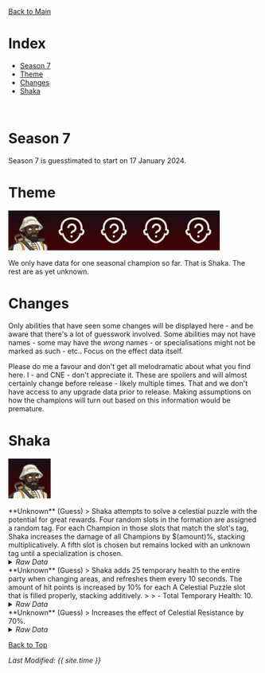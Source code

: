 [Back to Main](index.md)

# Index

* [Season 7](#season-7)
* [Theme](#theme)
* [Changes](#changes)
* [Shaka](#shaka)
<br />

# Season 7

Season 7 is guesstimated to start on 17 January 2024.

# Theme

![Shaka Season Portrait](images/season_7/shaka.png)![Unknown Season Champion Portrait](images/general/unknown_champion.png)![Unknown Season Champion Portrait](images/general/unknown_champion.png)![Unknown Season Champion Portrait](images/general/unknown_champion.png)![Unknown Season Champion Portrait](images/general/unknown_champion.png)

We only have data for one seasonal champion so far. That is Shaka. The rest are as yet unknown.

# Changes

Only abilities that have seen some changes will be displayed here - and be aware that there's a lot of guesswork involved. Some abilities may not have names - some may have the *wrong* names - or specialisations might not be marked as such - etc.. Focus on the effect data itself.

Please do me a favour and don't get all melodramatic about what you find here. I - and CNE - don't appreciate it. These are spoilers and will almost certainly change before release - likely multiple times. That and we don't have access to any upgrade data prior to release. Making assumptions on how the champions will turn out based on this information would be premature.

# Shaka

![Shaka Portrait](images/season_7/shaka.png)

<div markdown="1" class="abilityBorder"><div markdown="1" class="abilityBorderInner">
**Unknown** (Guess)
> Shaka attempts to solve a celestial puzzle with the potential for great rewards. Four random slots in the formation are assigned a random tag. For each Champion in those slots that match the slot's tag, Shaka increases the damage of all Champions by $(amount)%, stacking multiplicatively. A fifth slot is chosen but remains locked with an unknown tag until a specialization is chosen.
<details><summary><em>Raw Data</em></summary>
<p>
<pre>
{
    "effect_keys": [],
    "requirements": "",
    "description": {"desc": "Shaka attempts to solve a celestial puzzle with the potential for great rewards. Four random slots in the formation are assigned a random tag. For each Champion in those slots that match the slot's tag, Shaka increases the damage of all Champions by $(amount)%, stacking multiplicatively. A fifth slot is chosen but remains locked with an unknown tag until a specialization is chosen."},
    "id": 1784,
    "flavour_text": "",
    "graphic_id": 10368,
    "properties": {
        "indexed_effect_properties": true,
        "use_outgoing_description": true,
        "is_formation_ability": true,
        "default_bonus_index": 1,
        "per_effect_index_bonuses": true
    }
}
</pre>
</p>
</details>
</div></div>

<div markdown="1" class="abilityBorder"><div markdown="1" class="abilityBorderInner">
**Unknown** (Guess)
> Shaka adds 25 temporary health to the entire party when changing areas, and refreshes them every 10 seconds. The amount of hit points is increased by 10% for each A Celestial Puzzle slot that is filled properly, stacking additively.
>  
> - Total Temporary Health: 10.
<details><summary><em>Raw Data</em></summary>
<p>
<pre>
{
    "effect_keys": [
        {
            "off_when_benched": true,
            "effect_string": "grant_all_instant_temporary_hp,10",
            "on_trigger": "area_changed",
            "targets": ["all"]
        },
        {
            "off_when_benched": true,
            "effect_string": "grant_all_instant_temporary_hp,10",
            "on_trigger": "on_timer,10",
            "targets": ["all"]
        },
        {
            "amount_updated_listeners": ["slot_changed"],
            "has_effect_key": "shaka_puzzle_match",
            "show_bonus": true,
            "amount_func": "add",
            "stack_func": "per_slot",
            "effect_string": "buff_upgrade,25,13416,0"
        },
        {
            "effect_string": "do_nothing,10",
            "comment": "This effect key is just so we have a base amount for the description. Things that buff celestial resistance should also buff this key."
        }
    ],
    "requirements": "",
    "description": {
        "post": {"conditions": [{
            "condition": "not static_desc",
            "desc": "^^Total Temporary Health: $(amount)"
        }]},
        "desc": "Shaka adds $(amount___3) temporary health to the entire party when changing areas, and refreshes them every 10 seconds. The amount of hit points is increased by $(not_buffed amount___2)% for each A Celestial Puzzle slot that is filled properly, stacking additively."
    },
    "id": 1785,
    "flavour_text": "",
    "graphic_id": 10355,
    "properties": {
        "indexed_effect_properties": true,
        "use_outgoing_description": true,
        "is_formation_ability": true,
        "default_bonus_index": 0,
        "per_effect_index_bonuses": true
    }
}
</pre>
</p>
</details>
</div></div>

<div markdown="1" class="abilityBorder"><div markdown="1" class="abilityBorderInner">
**Unknown** (Guess)
> Increases the effect of Celestial Resistance by 70%.
<details><summary><em>Raw Data</em></summary>
<p>
<pre>
{
    "effect_keys": [
        {"effect_string": "buff_upgrade,70,13417,1"},
        {
            "show_description": false,
            "effect_string": "buff_upgrade,70,13417,2"
        },
        {
            "show_description": false,
            "effect_string": "buff_upgrade,70,13417,3"
        }
    ],
    "requirements": "",
    "description": {"desc": "Increases the effect of Celestial Resistance by $amount%"},
    "id": 1799,
    "flavour_text": "",
    "graphic_id": 0,
    "properties": []
}
</pre>
</p>
</details>
</div></div>


[Back to Top](#top)

*Last Modified: {{ site.time }}*